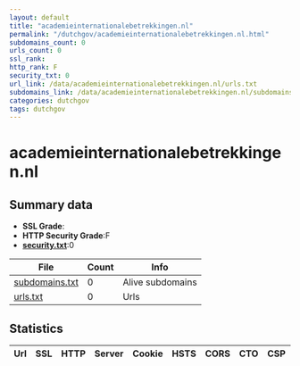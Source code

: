 ```yaml
---
layout: default
title: "academieinternationalebetrekkingen.nl"
permalink: "/dutchgov/academieinternationalebetrekkingen.nl.html"
subdomains_count: 0
urls_count: 0
ssl_rank: 
http_rank: F
security_txt: 0
url_link: /data/academieinternationalebetrekkingen.nl/urls.txt
subdomains_link: /data/academieinternationalebetrekkingen.nl/subdomains.txt
categories: dutchgov
tags: dutchgov
---
```



# academieinternationalebetrekkingen.nl
## Summary data


 - **SSL Grade**:
 - **HTTP Security Grade**:F
 - **[security.txt](https://www.digitaleoverheid.nl/nieuws/standaard-security-txt-nu-verplicht-voor-overheid/)**:0


| File       | Count | Info |
|------------|-------|------|
|[subdomains.txt](/DutchGovScope/data/academieinternationalebetrekkingen.nl/subdomains.txt)|0|Alive subdomains|
|[urls.txt](/DutchGovScope/data/academieinternationalebetrekkingen.nl/urls.txt)|0|Urls|


## Statistics


| Url | SSL | HTTP | Server | Cookie | HSTS | CORS | CTO | CSP | XFO | XXP | RP |FP| Tech |Title |
|--------|-------|-------|------|------|------|------|------|------|------|------|------|------|------|------|


